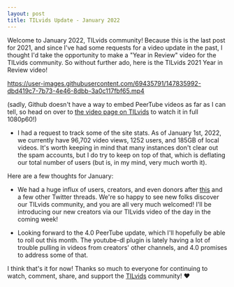 ```yaml
---
layout: post
title: TILvids Update - January 2022
---
```


Welcome to January 2022, TILvids community! Because this is the last post for 2021, and since I've had some requests for a video update in the past, I thought I'd take the opportunity to make a "Year in Review" video for the TILvids community. So without further ado, here is the TILvids 2021 Year in Review video!

https://user-images.githubusercontent.com/69435791/147835992-dbd419c7-7b73-4e46-8dbb-3a0c117fbf65.mp4

(sadly, Github doesn't have a way to embed PeerTube videos as far as I can tell, so head on over to [the video page on TILvids](https://tilvids.com/w/1iFFVm3PUMqn9rrQUrMauB) to watch it in full 1080p60!)

- I had a request to track some of the site stats. As of January 1st, 2022, we currently have 96,702 video views, 1252 users, and 185GB of local videos. It's worth keeping in mind that many instances don't clear out the spam accounts, but I do try to keep on top of that, which is deflating our total number of users (but is, in my mind, very much worth it).

Here are a few thoughts for January:

- We had a huge influx of users, creators, and even donors after [this](https://twitter.com/Linux4Everyone/status/1471507890083024905) and a few other Twitter threads. We're so happy to see new folks discover our TILvids community, and you are all very much welcomed! I'll be introducing our new creators via our TILvids video of the day in the coming week!

- Looking forward to the 4.0 PeerTube update, which I'll hopefully be able to roll out this month. The youtube-dl plugin is lately having a lot of trouble pulling in videos from creators' other channels, and 4.0 promises to address some of that.

I think that's it for now! Thanks so much to everyone for continuing to watch, comment, share, and support the [TILvids](https://tilvids.com) community! ❤️
